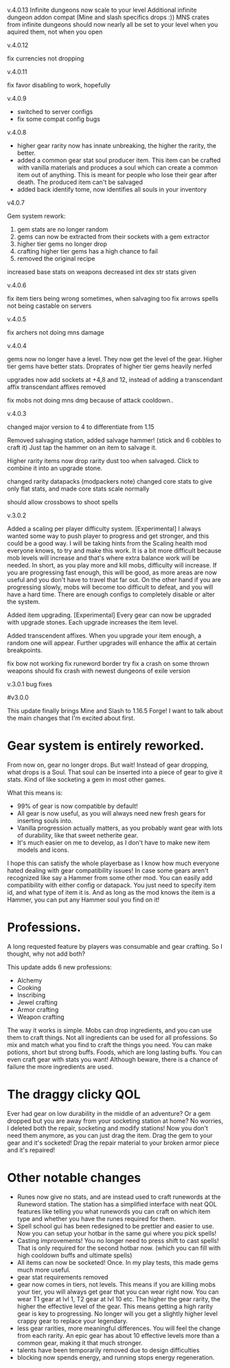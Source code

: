 v.4.0.13
Infinite dungeons now scale to your level
Additional infinite dungeon addon compat (Mine and slash specifics drops :))
MNS crates from infinite dungeons should now nearly all be set to your level when you aquired them, not when you open

v.4.0.12

fix currencies not dropping

v.4.0.11

fix favor disabling to work, hopefully

v.4.0.9

* switched to server configs
* fix some compat config bugs

v.4.0.8

* higher gear rarity now has innate unbreaking, the higher the rarity, the better.
* added a common gear stat soul producer item. This item can be crafted with vanilla materials and produces a soul which can create a common item out of anything. This is meant for people who lose their gear after death. The produced item can't be salvaged
* added back identify tome, now identifies all souls in your inventory

v4.0.7

Gem system rework:
1) gem stats are no longer random
2) gems can now be extracted from their sockets with a gem extractor
3) higher tier gems no longer drop
4) crafting higher tier gems has a high chance to fail
5) removed the original recipe

increased base stats on weapons
decreased int dex str stats given

v.4.0.6

fix item tiers being wrong sometimes, when salvaging too
fix arrows spells not being castable on servers


v.4.0.5

fix archers not doing mns damage

v.4.0.4

gems now no longer have a level. They now get the level of the gear.
Higher tier gems have better stats. Droprates of higher tier gems heavily nerfed

upgrades now add sockets at +4,8 and 12, instead of adding a transcendant affix
transcendant affixes removed

fix mobs not doing mns dmg because of attack cooldown..

v.4.0.3

changed major version to 4 to differentiate from 1.15

Removed salvaging station, added salvage hammer! (stick and 6 cobbles to craft it)
Just tap the hammer on an item to salvage it.

Higher rarity items now drop rarity dust too when salvaged. Click to combine it into an upgrade stone.

changed rarity datapacks (modpackers note)
changed core stats to give only flat stats, and made core stats scale normally

should allow crossbows to shoot spells


v.3.0.2

Added a scaling per player difficulty system. [Experimental]
I always wanted some way to push player to progress and get stronger, and this could be a good way.
I will be taking hints from the Scaling health mod everyone knows, to try and make this work.
It is a bit more difficult because mob levels will increase and that's where extra balance work will be needed.
In short, as you play more and kill mobs, difficulty will increase. If you are progressing fast enough, this will be good, as more areas are now useful and you don't have to travel that far out.
On the other hand if you are progressing slowly, mobs will become too difficult to defeat, and you will have a hard time.
There are enough configs to completely disable or alter the system.

Added item upgrading. [Experimental]
Every gear can now be upgraded with upgrade stones. 
Each upgrade increases the item level.

Added transcendent affixes.
When you upgrade your item enough, a random one will appear.
Further upgrades will enhance the affix at certain breakpoints.

fix bow not working
fix runeword border
try fix a crash on some thrown weapons
should fix crash with newest dungeons of exile version

v.3.0.1
bug fixes

#v3.0.0

This update finally brings Mine and Slash to 1.16.5 Forge!
I want to talk about the main changes that I'm excited about first.

# Gear system is entirely reworked.

From now on, gear no longer drops. But wait! Instead of gear dropping, what drops is a Soul.
That soul can be inserted into a piece of gear to give it stats. Kind of like socketing a gem in most other games.

What this means is:
- 99% of gear is now compatible by default!
- All gear is now useful, as you will always need new fresh gears for inserting souls into. 
- Vanilla progression actually matters, as you probably want gear with lots of durability, like that sweet netherite gear.
- It's much easier on me to develop, as I don't have to make new item models and icons.

I hope this can satisfy the whole playerbase as I know how much everyone hated dealing with gear compatibility issues! In case some gears aren't recognized like say a Hammer from some other mod. You can easily add compatibility with either config or datapack. You just need to specify item id, and what type of item it is. And as long as the mod knows the item is a Hammer, you can put any Hammer soul you find on it!

# Professions.

A long requested feature by players was consumable and gear crafting. So I thought, why not add both? 

This update adds 6 new professions:
- Alchemy
- Cooking
- Inscribing
- Jewel crafting
- Armor crafting
- Weapon crafting


The way it works is simple. Mobs can drop ingredients, and you can use them to craft things.
Not all ingredients can be used for all professions. So mix and match what you find to craft the things you need.
You can make potions, short but strong buffs. Foods, which are long lasting buffs. You can even craft gear with stats you want! Although beware, there is a chance of failure the more ingredients are used.

# The draggy clicky QOL

Ever had gear on low durability in the middle of an adventure? Or a gem dropped but you are away from your socketing station at home? No worries, I deleted both the repair, socketing and modify stations! Now you don't need them anymore, as you can just drag the item. Drag the gem to your gear and it's socketed! Drag the repair material to your broken armor piece and it's repaired!


# Other notable changes
- Runes now give no stats, and are instead used to craft runewords at the Runeword station. The station has a simplified interface with neat QOL features like telling you what runewords you can craft on which item type and whether you have the runes required for them.
- Spell school gui has been redesigned to be prettier and easier to use. Now you can setup your hotbar in the same gui where you pick spells!
- Casting improvements! You no longer need to press shift to cast spells! That is only required for the second hotbar now. (which you can fill with high cooldown buffs and ultimate spells)
- All items can now be socketed! Once. In my play tests, this made gems much more useful.
- gear stat requirements removed
- gear now comes in tiers, not levels. This means if you are killing mobs your tier, you will always get gear that you can wear right now. You can wear T1 gear at lvl 1, T2 gear at lvl 10 etc. The higher the gear rarity, the higher the effective level of the gear. 
This means getting a high rarity gear is key to progressing. No longer will you get a slightly higher level crappy gear to replace your legendary.
- less gear rarities, more meaningful differences. You will feel the change from each rarity. An epic gear has about 10 effective levels more than a common gear, making it that much stronger.
- talents have been temporarily removed due to design difficulties
- blocking now spends energy, and running stops energy regeneration.

